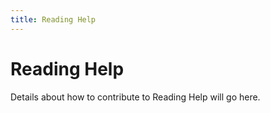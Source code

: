```yaml
---
title: Reading Help
---
```


# Reading Help

Details about how to contribute to Reading Help will go here.

